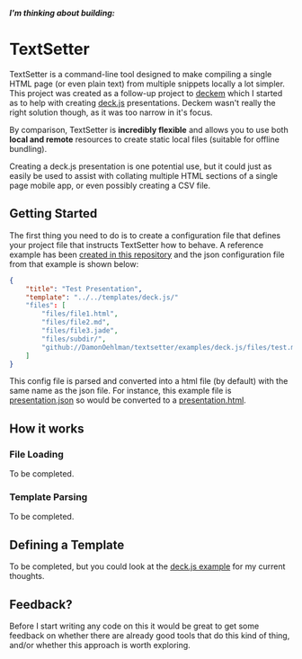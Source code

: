 ___I'm thinking about building:___

# TextSetter

TextSetter is a command-line tool designed to make compiling a single HTML page (or even plain text) from multiple snippets locally a lot simpler.  This project was created as a follow-up project to [deckem](https://github.com/DamonOehlman/deckem) which I started as to help with creating [deck.js](https://github.com/imakewebthings/deck.js) presentations.  Deckem wasn't really the right solution though, as it was too narrow in it's focus.

By comparison, TextSetter is __incredibly flexible__ and allows you to use both __local and remote__ resources to create static local files (suitable for offline bundling).

Creating a deck.js presentation is one potential use, but it could just as easily be used to assist with collating multiple HTML sections of a single page mobile app, or even possibly creating a CSV file.  

## Getting Started

The first thing you need to do is to create a configuration file that defines your project file that instructs TextSetter how to behave.  A reference example has been [created in this repository](/DamonOehlman/textsetter/tree/master/examples/deck.js) and the json configuration file from that example is shown below:

```json
{
    "title": "Test Presentation",
    "template": "../../templates/deck.js/"
    "files": [
        "files/file1.html",
        "files/file2.md",
        "files/file3.jade",
        "files/subdir/",
        "github://DamonOehlman/textsetter/examples/deck.js/files/test.md"
    ]
}
```

This config file is parsed and converted into a html file (by default) with the same name as the json file.  For instance, this example file is [presentation.json](/DamonOehlman/textsetter/blob/master/examples/deck.js/presentation.json) so would be converted to a [presentation.html](/DamonOehlman/textsetter/blob/master/examples/deck.js/output/presentation.html).

## How it works

### File Loading

To be completed.

### Template Parsing

To be completed.

## Defining a Template

To be completed, but you could look at the [deck.js example](/DamonOehlman/textsetter/tree/master/templates/deck.js) for my current thoughts.

## Feedback?

Before I start writing any code on this it would be great to get some feedback on whether there are already good tools that do this kind of thing, and/or whether this approach is worth exploring.
